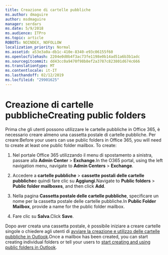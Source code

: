 ```yaml
---
title: Creazione di cartelle pubbliche
ms.author: dmaguire
author: msdmaguire
manager: serdars
ms.date: 5/9/2018
ms.audience: ITPro
ms.topic: article
ROBOTS: NOINDEX, NOFOLLOW
localization_priority: Normal
ms.assetid: a53e3a0a-db1c-410e-8340-e93c06155f60
ms.openlocfilehash: 2204e0d0b4f3ac73fe1198e0b14ad51a6b3b1adc
ms.sourcegitcommit: dd43cc0a9470f98b8ef2a3787c823801d674c666
ms.translationtype: MT
ms.contentlocale: it-IT
ms.lasthandoff: 02/12/2019
ms.locfileid: "29901625"
---
```

# <a name="creating-public-folders"></a><span data-ttu-id="964a5-102">Creazione di cartelle pubbliche</span><span class="sxs-lookup"><span data-stu-id="964a5-102">Creating public folders</span></span>

<span data-ttu-id="964a5-p101">Prima che gli utenti possono utilizzare le cartelle pubbliche in Office 365, è necessario creare almeno una cassetta postale di cartelle pubbliche. Per creare:</span><span class="sxs-lookup"><span data-stu-id="964a5-p101">Before your users can use public folders in Office 365, you will need to create at least one public folder mailbox. To create:</span></span>
  
1. <span data-ttu-id="964a5-105">Nel portale Office 365 utilizzando il menu di spostamento a sinistra, passare alla **Admin Center** \> **Exchange**.</span><span class="sxs-lookup"><span data-stu-id="964a5-105">In the O365 portal, using the left navigation menu, navigate to **Admin Centers** \> **Exchange**.</span></span>
    
2. <span data-ttu-id="964a5-106">Accedere a **cartelle pubbliche** \> **cassette postali delle cartelle pubbliche**e quindi fare clic su **Aggiungi**.</span><span class="sxs-lookup"><span data-stu-id="964a5-106">Navigate to **Public folders** \> **Public folder mailboxes**, and then click **Add**.</span></span>
    
3. <span data-ttu-id="964a5-107">Nella pagina **Cassetta postale delle cartelle pubbliche**, specificare un nome per la cassetta postale delle cartelle pubbliche.</span><span class="sxs-lookup"><span data-stu-id="964a5-107">In **Public Folder Mailbox**, provide a name for the public folder mailbox.</span></span>
    
4. <span data-ttu-id="964a5-108">Fare clic su **Salva**.</span><span class="sxs-lookup"><span data-stu-id="964a5-108">Click **Save**.</span></span>
    
<span data-ttu-id="964a5-109">Dopo aver creata una cassetta postale, è possibile iniziare a creare cartelle singole o chiedere agli utenti di [avviare la creazione e utilizzo delle cartelle pubbliche in Outlook](https://support.office.com/article/Create-and-share-a-public-folder-in-Outlook-a2835011-d524-4a5c-a207-05c159bb2a97).</span><span class="sxs-lookup"><span data-stu-id="964a5-109">Once a mailbox has been created, you can start creating individual folders or tell your users to [start creating and using public folders in Outlook](https://support.office.com/article/Create-and-share-a-public-folder-in-Outlook-a2835011-d524-4a5c-a207-05c159bb2a97).</span></span>
  

